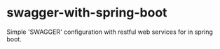 # swagger-with-spring-boot
Simple 'SWAGGER' configuration with restful web services for in spring boot.
